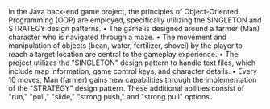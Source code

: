 In the Java back-end game project, the principles of Object-Oriented Programming (OOP) are employed, specifically utilizing the SINGLETON and STRATEGY design patterns.
• The game is designed around a farmer (Man) character who is navigated through a maze. 
• The movement and manipulation of objects (bean, water, fertilizer, shovel) by the player to reach a target location are central to the gameplay experience.
• The project utilizes the "SINGLETON" design pattern to handle text files, which include map information, game control keys, and character details. 
• Every 10 moves, Man (farmer) gains new capabilities through the implementation of the "STRATEGY" design pattern. These additional abilities consist of "run," "pull," "slide," "strong push," and "strong pull" options.
